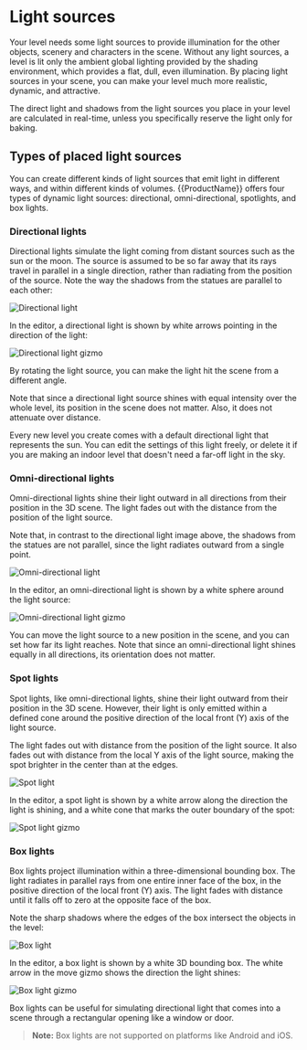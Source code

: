 # Light sources

Your level needs some light sources to provide illumination for the other objects, scenery and characters in the scene. Without any light sources, a level is lit only the ambient global lighting provided by the shading environment, which provides a flat, dull, even illumination. By placing light sources in your scene, you can make your level much more realistic, dynamic, and attractive.

The direct light and shadows from the light sources you place in your level are calculated in real-time, unless you specifically reserve the light only for baking.

## Types of placed light sources

You can create different kinds of light sources that emit light in different ways, and within different kinds of volumes. {{ProductName}} offers four types of dynamic light sources: directional, omni-directional, spotlights, and box lights.

### Directional lights

Directional lights simulate the light coming from distant sources such as the sun or the moon. The source is assumed to be so far away that its rays travel in parallel in a single direction, rather than radiating from the position of the source. Note the way the shadows from the statues are parallel to each other:

![Directional light](../../images/light_source_directional.png)

In the editor, a directional light is shown by white arrows pointing in the direction of the light:

![Directional light gizmo](../../images/light_source_directional_gizmo.png)

By rotating the light source, you can make the light hit the scene from a different angle.

Note that since a directional light source shines with equal intensity over the whole level, its position in the scene does not matter. Also, it does not attenuate over distance.

Every new level you create comes with a default directional light that represents the sun. You can edit the settings of this light freely, or delete it if you are making an indoor level that doesn't need a far-off light in the sky.

### Omni-directional lights

Omni-directional lights shine their light outward in all directions from their position in the 3D scene. The light fades out with the distance from the position of the light source.

Note that, in contrast to the directional light image above, the shadows from the statues are not parallel, since the light radiates outward from a single point.

![Omni-directional light](../../images/light_source_omni.png)

In the editor, an omni-directional light is shown by a white sphere around the light source:

![Omni-directional light gizmo](../../images/light_source_omni_gizmo.png)

You can move the light source to a new position in the scene, and you can set how far its light reaches. Note that since an omni-directional light shines equally in all directions, its orientation does not matter.

### Spot lights

Spot lights, like omni-directional lights, shine their light outward from their position in the 3D scene. However, their light is only emitted within a defined cone around the positive direction of the local front (Y) axis of the light source.

The light fades out with distance from the position of the light source. It also fades out with distance from the local Y axis of the light source, making the spot brighter in the center than at the edges.

![Spot light](../../images/light_source_spot.png)

In the editor, a spot light is shown by a white arrow along the direction the light is shining, and a white cone that marks the outer boundary of the spot:

![Spot light gizmo](../../images/light_source_spot_gizmo.png)

### Box lights

Box lights project illumination within a three-dimensional bounding box. The light radiates in parallel rays from one entire inner face of the box, in the positive direction of the local front (Y) axis. The light fades with distance until it falls off to zero at the opposite face of the box.

Note the sharp shadows where the edges of the box intersect the objects in the level:

![Box light](../../images/light_source_box.png)

In the editor, a box light is shown by a white 3D bounding box. The white arrow in the move gizmo shows the direction the light shines:

![Box light gizmo](../../images/light_source_box_gizmo.png)

Box lights can be useful for simulating directional light that comes into a scene through a rectangular opening like a window or door.

>**Note:** Box lights are not supported on platforms like Android and iOS.
